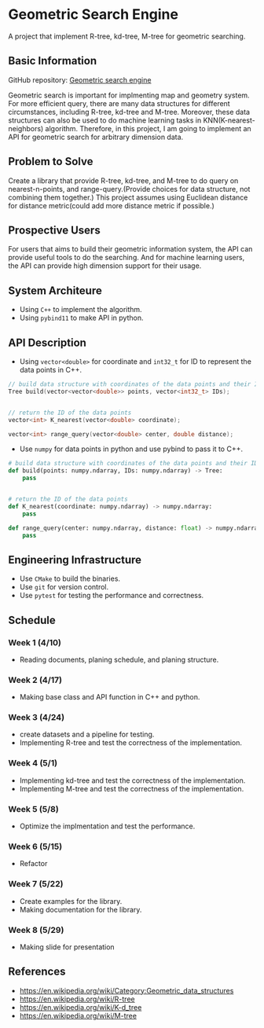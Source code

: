 # Geometric Search Engine

A project that implement R-tree, kd-tree, M-tree for geometric searching.

## Basic Information
GitHub repository: [Geometric search engine](https://github.com/mmi366127/Geometric-Search-Engine)

Geometric search is important for implmenting map and geometry system. For more efficient query, there are many data structures for different circumstances, including R-tree, kd-tree and M-tree. Moreover, these data structures can also be used to do machine learning tasks in KNN(K-nearest-neighbors) algorithm. Therefore, in this project, I am going to implement an API for geometric search for arbitrary dimension data. 

## Problem to Solve

Create a library that provide R-tree, kd-tree, and M-tree to do query on nearest-n-points, and range-query.(Provide choices for data structure, not combining them together.) This project assumes using Euclidean distance for distance metric(could add more distance metric if possible.)

## Prospective Users

For users that aims to build their geometric information system, the API can provide useful tools to do the searching. And for machine learning users, the API can provide high dimension support for their usage.

## System Architeure

- Using ``C++`` to implement the algorithm.
- Using ``pybind11`` to make API in python.


## API Description

- Using ``vector<double>`` for coordinate and ``int32_t`` for ID to represent the data points in C++.

````c++
// build data structure with coordinates of the data points and their IDs.
Tree build(vector<vector<double>> points, vector<int32_t> IDs);


// return the ID of the data points
vector<int> K_nearest(vector<double> coordinate);

vector<int> range_query(vector<double> center, double distance);

````
- Use ``numpy`` for data points in python and use pybind to pass it to C++.

````python
# build data structure with coordinates of the data points and their IDs.
def build(points: numpy.ndarray, IDs: numpy.ndarray) -> Tree:
    pass


# return the ID of the data points
def K_nearest(coordinate: numpy.ndarray) -> numpy.ndarray:
    pass

def range_query(center: numpy.ndarray, distance: float) -> numpy.ndarray:
    pass

````

## Engineering Infrastructure

- Use ``CMake`` to build the binaries.
- Use ``git`` for version control.
- Use ``pytest`` for testing the performance and correctness.

## Schedule



### Week 1 (4/10)
- Reading documents, planing schedule, and planing structure.

### Week 2 (4/17)

- Making base class and API function in C++ and python.

### Week 3 (4/24)

- create datasets and a pipeline for testing.
- Implementing R-tree and test the correctness of the implementation.

### Week 4 (5/1)

- Implementing kd-tree and test the correctness of the implementation.
- Implementing M-tree and test the correctness of the implementation.

### Week 5 (5/8)

- Optimize the implmentation and test the performance.

### Week 6 (5/15)
- Refactor

### Week 7 (5/22)

- Create examples for the library.
- Making documentation for the library.


### Week 8 (5/29)
- Making slide for presentation 

## References

- https://en.wikipedia.org/wiki/Category:Geometric_data_structures
- https://en.wikipedia.org/wiki/R-tree
- https://en.wikipedia.org/wiki/K-d_tree
- https://en.wikipedia.org/wiki/M-tree



